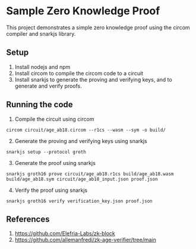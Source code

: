 # Sample Zero Knowledge Proof

This project demonstrates a simple zero knowledge proof using the circom compiler and snarkjs library.

## Setup
1. Install nodejs and npm
2. Install circom to compile the circom code to a circuit
3. Install snarkjs to generate the proving and verifying keys, and to generate and verify proofs.

## Running the code
1. Compile the circuit using circom
```
circom circuit/age_ab18.circom --r1cs --wasm --sym -o build/
```
2. Generate the proving and verifying keys using snarkjs
```
snarkjs setup --protocol groth
```
3. Generate the proof using snarkjs
```
snarkjs groth16 prove circuit/age_ab18.r1cs build/age_ab18.wasm build/age_ab18.sym circuit/age_ab18_input.json proof.json
```

4. Verify the proof using snarkjs
```
snarkjs groth16 verify verification_key.json proof.json
```

## References
1. https://github.com/Elefria-Labs/zk-block
2. https://github.com/allemanfredi/zk-age-verifier/tree/main
